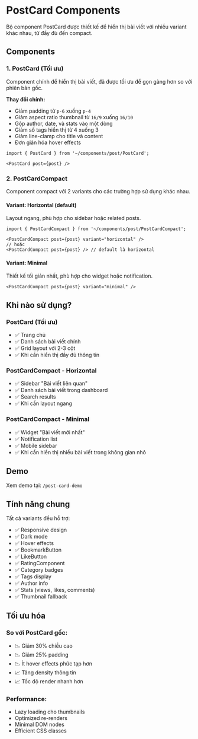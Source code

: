 # PostCard Components

Bộ component PostCard được thiết kế để hiển thị bài viết với nhiều variant khác nhau, từ đầy đủ đến compact.

## Components

### 1. PostCard (Tối ưu)
Component chính để hiển thị bài viết, đã được tối ưu để gọn gàng hơn so với phiên bản gốc.

**Thay đổi chính:**
- Giảm padding từ `p-6` xuống `p-4`
- Giảm aspect ratio thumbnail từ `16/9` xuống `16/10`
- Gộp author, date, và stats vào một dòng
- Giảm số tags hiển thị từ 4 xuống 3
- Giảm line-clamp cho title và content
- Đơn giản hóa hover effects

```tsx
import { PostCard } from '~/components/post/PostCard';

<PostCard post={post} />
```

### 2. PostCardCompact
Component compact với 2 variants cho các trường hợp sử dụng khác nhau.

#### Variant: Horizontal (default)
Layout ngang, phù hợp cho sidebar hoặc related posts.

```tsx
import { PostCardCompact } from '~/components/post/PostCardCompact';

<PostCardCompact post={post} variant="horizontal" />
// hoặc
<PostCardCompact post={post} /> // default là horizontal
```

#### Variant: Minimal
Thiết kế tối giản nhất, phù hợp cho widget hoặc notification.

```tsx
<PostCardCompact post={post} variant="minimal" />
```

## Khi nào sử dụng?

### PostCard (Tối ưu)
- ✅ Trang chủ
- ✅ Danh sách bài viết chính
- ✅ Grid layout với 2-3 cột
- ✅ Khi cần hiển thị đầy đủ thông tin

### PostCardCompact - Horizontal
- ✅ Sidebar "Bài viết liên quan"
- ✅ Danh sách bài viết trong dashboard
- ✅ Search results
- ✅ Khi cần layout ngang

### PostCardCompact - Minimal
- ✅ Widget "Bài viết mới nhất"
- ✅ Notification list
- ✅ Mobile sidebar
- ✅ Khi cần hiển thị nhiều bài viết trong không gian nhỏ

## Demo

Xem demo tại: `/post-card-demo`

## Tính năng chung

Tất cả variants đều hỗ trợ:
- ✅ Responsive design
- ✅ Dark mode
- ✅ Hover effects
- ✅ BookmarkButton
- ✅ LikeButton
- ✅ RatingComponent
- ✅ Category badges
- ✅ Tags display
- ✅ Author info
- ✅ Stats (views, likes, comments)
- ✅ Thumbnail fallback

## Tối ưu hóa

### So với PostCard gốc:
- 📉 Giảm 30% chiều cao
- 📉 Giảm 25% padding
- 📉 Ít hover effects phức tạp hơn
- 📈 Tăng density thông tin
- 📈 Tốc độ render nhanh hơn

### Performance:
- Lazy loading cho thumbnails
- Optimized re-renders
- Minimal DOM nodes
- Efficient CSS classes

